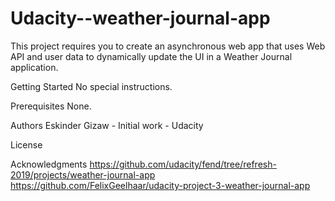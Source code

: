 # Udacity--weather-journal-app

This project requires you to create an asynchronous web app that uses Web API and user data to dynamically update the UI in a Weather Journal application.

Getting Started
No special instructions.

Prerequisites
None.


Authors
Eskinder Gizaw - Initial work - Udacity


License


Acknowledgments
https://github.com/udacity/fend/tree/refresh-2019/projects/weather-journal-app
https://github.com/FelixGeelhaar/udacity-project-3-weather-journal-app

